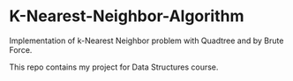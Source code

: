 # K-Nearest-Neighbor-Algorithm
Implementation of k-Nearest Neighbor problem with Quadtree and by Brute Force. 

This repo contains my project for Data Structures course. 
